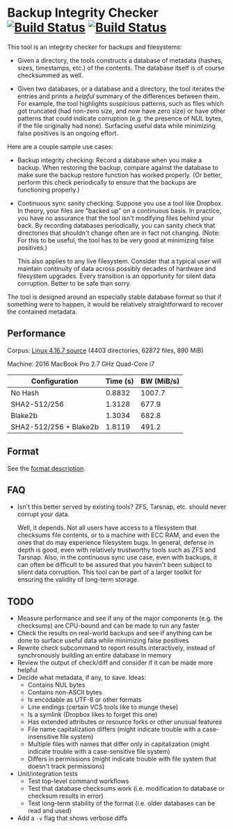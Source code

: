 # Backup Integrity Checker [![Build Status](https://travis-ci.org/elliottslaughter/integrity-checker.svg?branch=master)](https://travis-ci.org/elliottslaughter/integrity-checker) [![Build Status](https://ci.appveyor.com/api/projects/status/w3mn421fl8l6r95a/branch/master?svg=true)](https://ci.appveyor.com/project/elliottslaughter/integrity-checker/branch/master)

This tool is an integrity checker for backups and filesystems:

  * Given a directory, the tools constructs a database of metadata
    (hashes, sizes, timestamps, etc.) of the contents. The database
    itself is of course checksummed as well.

  * Given two databases, or a database and a directory, the tool
    iterates the entries and prints a *helpful* summary of the
    differences between them. For example, the tool highlights
    suspicious patterns, such as files which got truncated (had
    non-zero size, and now have zero size) or have other patterns that
    could indicate corruption (e.g. the presence of NUL bytes, if the
    file originally had none). Surfacing useful data while minimizing
    false positives is an ongoing effort.

Here are a couple sample use cases:

  * Backup integrity checking: Record a database when you make a
    backup. When restoring the backup, compare against the database to
    make sure the backup restore function has worked properly. (Or
    better, perform this check periodically to ensure that the backups
    are functioning properly.)

  * Continuous sync sanity checking: Suppose you use a tool like
    Dropbox. In theory, your files are "backed up" on a continuous
    basis. In practice, you have no assurance that the tool isn't
    modifying files behind your back. By recording databases
    periodically, you can sanity check that directories that shouldn't
    change often are in fact not changing. (Note: For this to be
    useful, the tool has to be very good at minimizing false positives.)

    This also applies to any live filesystem. Consider that a typical
    user will maintain continuity of data across possibly decades of
    hardware and filesystem upgrades. Every transition is an
    opportunity for silent data corruption. Better to be safe than
    sorry.

The tool is designed around an especially stable database format so
that if something were to happen, it would be relatively
straightforward to recover the contained metadata.

## Performance

Corpus: [Linux 4.16.7
source](https://cdn.kernel.org/pub/linux/kernel/v4.x/linux-4.16.7.tar.xz)
(4403 directories, 62872 files, 890 MiB)

Machine: 2016 MacBook Pro 2.7 GHz Quad-Core i7

| Configuration          | Time (s) | BW (MiB/s) |
| ---------------------- | -------- | ---------- |
| No Hash                |   0.8832 |     1007.7 |
| SHA2-512/256           |   1.3128 |      677.9 |
| Blake2b                |   1.3034 |      682.8 |
| SHA2-512/256 + Blake2b |   1.8119 |      491.2 |

## Format

See the [format description](FORMAT.md).

## FAQ

  * Isn't this better served by existing tools? ZFS, Tarsnap,
    etc. should never corrupt your data.

    Well, it depends. Not all users have access to a filesystem that
    checksums file contents, or to a machine with ECC RAM, and even
    the ones that do may experience filesystem bugs. In general,
    defense in depth is good, even with relatively trustworthy tools
    such as ZFS and Tarsnap. Also, in the continuous sync use case,
    even with backups, it can often be difficult to be assured that
    you haven't been subject to silent data corruption. This tool can
    be part of a larger toolkit for ensuring the validity of long-term
    storage.

## TODO

  * Measure performance and see if any of the major components (e.g. the
    checksums) are CPU-bound and can be made to run any faster
  * Check the results on real-world backups and see if anything can be done
    to surface useful data while minimizing false positives
  * Rewrite check subcommand to report results interactively, instead of
    synchronously building an entire database in memory
  * Review the output of check/diff and consider if it can be made
    more helpful
  * Decide what metadata, if any, to save. Ideas:
      * Contains NUL bytes
      * Contains non-ASCII bytes
      * Is encodable as UTF-8 or other formats
      * Line endings (certain VCS tools like to munge these)
      * Is a symlink (Dropbox likes to forget this one)
      * Has extended attributes or resource forks or other unusual features
      * File name capitalization differs (might indicate trouble with a case-insensitive file system)
      * Multiple files with names that differ only in capitalization (might indicate trouble with a case-sensitive file system)
      * Differs in permissions (might indicate trouble with file system that doesn't track permissions)
  * Unit/integration tests
      * Test top-level command workflows
      * Test that database checksums work (i.e. modification to database or checksum results in error)
      * Test long-term stability of the format (i.e. older databases can be read and used)
  * Add a `-v` flag that shows verbose diffs
